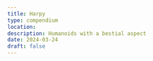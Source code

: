 ```yaml
---
title: Harpy
type: compendium
location: 
description: Humanoids with a bestial aspect
date: 2024-03-24
draft: false
---
```

